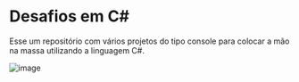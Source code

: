 # Desafios em C#

Esse um repositório com vários projetos do tipo console para colocar a mão na massa utilizando a linguagem C#.

![image](https://user-images.githubusercontent.com/6372185/196052301-e39d9d82-4242-48e3-a09e-fe4016742153.png)


